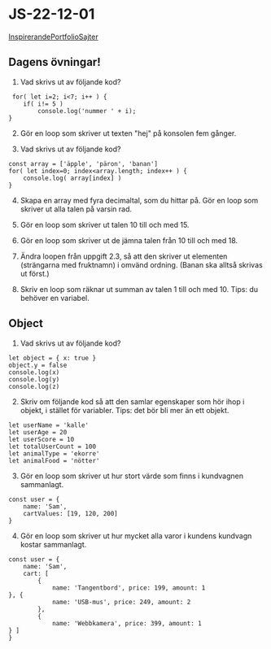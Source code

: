 # JS-22-12-01

[InspirerandePortfolioSajter](https://dev.to/ruppysuppy/7-developer-portfolio-for-inspiration-4no7)


## Dagens övningar!

1. Vad skrivs ut av följande kod?
```
 for( let i=2; i<7; i++ ) {
    if( i!= 5 )
        console.log('nummer ' + i);
}
```
2. Gör en loop som skriver ut texten "hej" på konsolen fem gånger.

3. Vad skrivs ut av följande kod?
```
const array = ['äpple', 'päron', 'banan']
for( let index=0; index<array.length; index++ ) {
    console.log( array[index] )
}
```
4.  Skapa en array med fyra decimaltal, som du hittar på. Gör en loop som skriver ut alla talen på varsin rad.

5. Gör en loop som skriver ut talen 10 till och med 15.

6. Gör en loop som skriver ut de jämna talen från 10 till och med 18.

7. Ändra loopen från uppgift 2.3, så att den skriver ut elementen (strängarna med fruktnamn) i omvänd ordning. (Banan ska alltså skrivas ut först.)

8. Skriv en loop som räknar ut summan av talen 1 till och med 10. Tips: du behöver en variabel.

## Object

1. Vad skrivs ut av följande kod?
```
let object = { x: true }
object.y = false
console.log(x)
console.log(y)
console.log(z)
```
2. Skriv om följande kod så att den samlar egenskaper som hör ihop i objekt, i stället för variabler. Tips: det bör bli mer än ett objekt.
```
let userName = 'kalle'
let userAge = 20
let userScore = 10
let totalUserCount = 100
let animalType = 'ekorre'
let animalFood = 'nötter'
```
3. Gör en loop som skriver ut hur stort värde som finns i kundvagnen sammanlagt.
```
const user = {
    name: 'Sam',
    cartValues: [19, 120, 200]
}
```
4. Gör en loop som skriver ut hur mycket alla varor i kundens kundvagn kostar sammanlagt.
```
const user = {
    name: 'Sam',
    cart: [
        {
            name: 'Tangentbord', price: 199, amount: 1
}, {
            name: 'USB-mus', price: 249, amount: 2
        },
        {
            name: 'Webbkamera', price: 399, amount: 1
} ]
}
```
